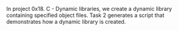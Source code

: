 In project 0x18. C - Dynamic libraries, we create a dynamic library containing specified object files. Task 2 generates a script that demonstrates how a dynamic library is created.
